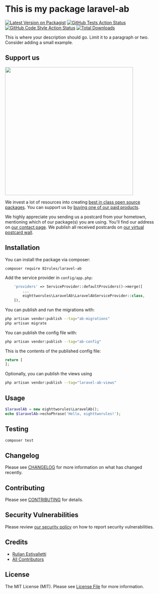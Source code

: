# This is my package laravel-ab

[![Latest Version on Packagist](https://img.shields.io/packagist/v/82rules/laravel-ab.svg?style=flat-square)](https://packagist.org/packages/82rules/laravel-ab)
[![GitHub Tests Action Status](https://img.shields.io/github/actions/workflow/status/82rules/laravel-ab/run-tests.yml?branch=main&label=tests&style=flat-square)](https://github.com/82rules/laravel-ab/actions?query=workflow%3Arun-tests+branch%3Amain)
[![GitHub Code Style Action Status](https://img.shields.io/github/actions/workflow/status/82rules/laravel-ab/fix-php-code-style-issues.yml?branch=main&label=code%20style&style=flat-square)](https://github.com/82rules/laravel-ab/actions?query=workflow%3A"Fix+PHP+code+style+issues"+branch%3Amain)
[![Total Downloads](https://img.shields.io/packagist/dt/82rules/laravel-ab.svg?style=flat-square)](https://packagist.org/packages/82rules/laravel-ab)

This is where your description should go. Limit it to a paragraph or two. Consider adding a small example.

## Support us

[<img src="https://github-ads.s3.eu-central-1.amazonaws.com/laravel-ab.jpg?t=1" width="419px" />](https://spatie.be/github-ad-click/laravel-ab)

We invest a lot of resources into creating [best in class open source packages](https://spatie.be/open-source). You can support us by [buying one of our paid products](https://spatie.be/open-source/support-us).

We highly appreciate you sending us a postcard from your hometown, mentioning which of our package(s) you are using. You'll find our address on [our contact page](https://spatie.be/about-us). We publish all received postcards on [our virtual postcard wall](https://spatie.be/open-source/postcards).

## Installation

You can install the package via composer:

```bash
composer require 82rules/laravel-ab
```
Add the service provider in `config/app.php`:

```php
    'providers' => ServiceProvider::defaultProviders()->merge([
        ...
        eighttworules\LaravelAb\LaravelAbServiceProvider::class,
    ]),
````

You can publish and run the migrations with:

```bash
php artisan vendor:publish --tag="ab-migrations"
php artisan migrate
```

You can publish the config file with:

```bash
php artisan vendor:publish --tag="ab-config"
```

This is the contents of the published config file:

```php
return [
];
```

Optionally, you can publish the views using

```bash
php artisan vendor:publish --tag="laravel-ab-views"
```

## Usage

```php
$laravelAb = new eighttworules\LaravelAb();
echo $laravelAb->echoPhrase('Hello, eighttworules!');
```

## Testing

```bash
composer test
```

## Changelog

Please see [CHANGELOG](CHANGELOG.md) for more information on what has changed recently.

## Contributing

Please see [CONTRIBUTING](CONTRIBUTING.md) for details.

## Security Vulnerabilities

Please review [our security policy](../../security/policy) on how to report security vulnerabilities.

## Credits

- [Rulian Estivalletti](https://github.com/82rules)
- [All Contributors](../../contributors)

## License

The MIT License (MIT). Please see [License File](LICENSE.md) for more information.
